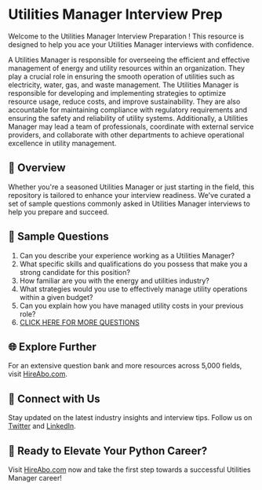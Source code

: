 # Utilities Manager Interview Prep

Welcome to the Utilities Manager Interview Preparation ! This resource is designed to help you ace your Utilities Manager interviews with confidence.

A Utilities Manager is responsible for overseeing the efficient and effective management of energy and utility resources within an organization. They play a crucial role in ensuring the smooth operation of utilities such as electricity, water, gas, and waste management. The Utilities Manager is responsible for developing and implementing strategies to optimize resource usage, reduce costs, and improve sustainability. They are also accountable for maintaining compliance with regulatory requirements and ensuring the safety and reliability of utility systems. Additionally, a Utilities Manager may lead a team of professionals, coordinate with external service providers, and collaborate with other departments to achieve operational excellence in utility management.

## 🚀 Overview

Whether you're a seasoned Utilities Manager or just starting in the field, this repository is tailored to enhance your interview readiness. We've curated a set of sample questions commonly asked in Utilities Manager interviews to help you prepare and succeed.

## 📝 Sample Questions

1. Can you describe your experience working as a Utilities Manager?
2. What specific skills and qualifications do you possess that make you a strong candidate for this position?
3. How familiar are you with the energy and utilities industry?
4. What strategies would you use to effectively manage utility operations within a given budget?
5. Can you explain how you have managed utility costs in your previous role?
6. [CLICK HERE FOR MORE QUESTIONS](https://hireabo.com/job/20_2_0/Utilities%20Manager)

## 🌐 Explore Further

For an extensive question bank and more resources across 5,000 fields, visit [HireAbo.com](https://www.hireabo.com).

## 📱 Connect with Us

Stay updated on the latest industry insights and interview tips. Follow us on [Twitter](https://twitter.com/hireabo) and [LinkedIn](https://www.linkedin.com/in/hire-abo-3609972a8/).

## 🚀 Ready to Elevate Your Python Career?

Visit [HireAbo.com](https://www.hireabo.com) now and take the first step towards a successful Utilities Manager career!